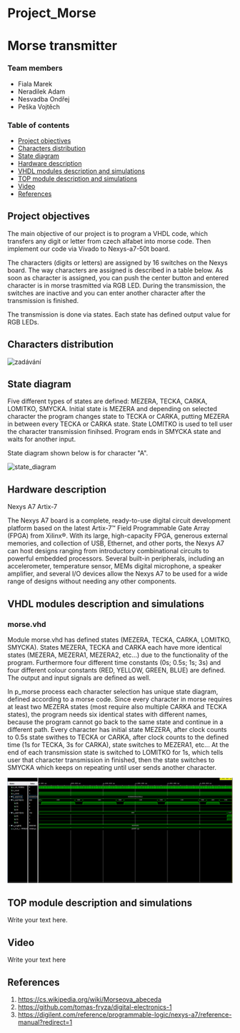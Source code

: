 # Project_Morse
# Morse transmitter
### Team members

* Fiala Marek
* Neradilek Adam
* Nesvadba Ondřej
* Peška Vojtěch

### Table of contents

* [Project objectives](#objectives)
* [Characters distribution](#characters)
* [State diagram](#states)
* [Hardware description](#hardware)
* [VHDL modules description and simulations](#modules)
* [TOP module description and simulations](#top)
* [Video](#video)
* [References](#references)

<a name="objectives"></a>

## Project objectives
The main objective of our project is to program a VHDL code, which transfers any digit or letter from czech alfabet into morse code. Then implement our code via Vivado to Nexys-a7-50t board. 

The characters (digits or letters) are assigned by 16 switches on the Nexys board. The way characters are assigned is described in a table below. As soon as character is assigned, you can push the center button and entered character is in morse trasmitted via RGB LED. During the transmission, the switches are inactive and you can enter another character after the transmission is finished.

The transmission is done via states. Each state has defined output value for RGB LEDs.
<a name="characters"></a>

## Characters distribution

![zadávání](https://user-images.githubusercontent.com/99417291/164990761-116f0b6f-d9df-4b99-b260-22a0c6d4a104.jpg)

<a name="states"></a>
## State diagram

Five different types of states are defined: MEZERA, TECKA, CARKA, LOMITKO, SMYCKA. Initial state is MEZERA and depending on selected character the program changes state to TECKA or CARKA, putting MEZERA in between every TECKA or CARKA state. State LOMITKO is used to tell user the character transmission finihsed. Program ends in SMYCKA state and waits for another input.

State diagram shown below is for character "A".

![state_diagram](https://user-images.githubusercontent.com/99727489/166453574-a1011d20-a2e8-490f-8260-bdf5a4585289.jpg)

<a name="hardware"></a>

## Hardware description

Nexys A7 Artix-7

The Nexys A7 board is a complete, ready-to-use digital circuit development platform based on the latest Artix-7™ Field Programmable Gate Array (FPGA) from Xilinx®. With its large, high-capacity FPGA, generous external memories, and collection of USB, Ethernet, and other ports, the Nexys A7 can host designs ranging from introductory combinational circuits to powerful embedded processors. Several built-in peripherals, including an accelerometer, temperature sensor, MEMs digital microphone, a speaker amplifier, and several I/O devices allow the Nexys A7 to be used for a wide range of designs without needing any other components.

<a name="modules"></a>

## VHDL modules description and simulations

### morse.vhd
Module morse.vhd has defined states (MEZERA, TECKA, CARKA, LOMITKO, SMYCKA). States MEZERA, TECKA and CARKA each have more identical states (MEZERA, MEZERA1, MEZERA2, etc...) due to the functionality of the program. Furthermore four different time constants (0s; 0.5s; 1s; 3s) and four different colour constants (RED, YELLOW, GREEN, BLUE) are defined. The output and input signals are defined as well. 

In p_morse process each character selection has unique state diagram, defined according to a morse code. Since every character in morse requires at least two MEZERA states (most require also multiple CARKA and TECKA states), the program needs six identical states with different names, because the program cannot go back to the same state and continue in a different path. Every character has initial state MEZERA, after clock counts to 0.5s state swithes to TECKA or CARKA, after clock counts to the defined time (1s for TECKA, 3s for CARKA), state switches to MEZERA1, etc... At the end of each transmission state is switched to LOMITKO for 1s, which tells user that character transmission in finished, then the state switches to SMYCKA which keeps on repeating until user sends another character.

![waves](https://github.com/onesvadba/Project_Morse/blob/main/waves.PNG)

<a name="top"></a>

## TOP module description and simulations

Write your text here.

<a name="video"></a>

## Video

Write your text here

<a name="references"></a>

## References

1. https://cs.wikipedia.org/wiki/Morseova_abeceda
2. https://github.com/tomas-fryza/digital-electronics-1
3. https://digilent.com/reference/programmable-logic/nexys-a7/reference-manual?redirect=1

